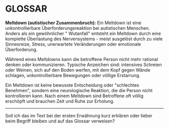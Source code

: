 # GLOSSAR

**Meltdown (autistischer Zusammenbruch):**
Ein Meltdown ist eine unkontrollierbare Überforderungsreaktion bei autistischen Menschen. Anders als ein gewöhnlicher "
Wutanfall" entsteht ein Meltdown durch eine komplette Überlastung des Nervensystems - meist ausgelöst durch zu viele
Sinnesreize, Stress, unerwartete Veränderungen oder emotionale Überforderung.

Während eines Meltdowns kann die betroffene Person nicht mehr rational denken oder kommunizieren. Typische Anzeichen
sind: intensives Schreien oder Weinen, sich auf den Boden werfen, mit dem Kopf gegen Wände schlagen, unkontrollierbare
Bewegungen oder völlige Erstarrung.

Ein Meltdown ist keine bewusste Entscheidung oder "schlechtes Benehmen", sondern eine neurologische Reaktion, die die
Person nicht kontrollieren kann. Nach einem Meltdown sind Betroffene oft völlig erschöpft und brauchen Zeit und Ruhe zur
Erholung.

---

Soll ich das im Text bei der ersten Erwähnung kurz erklären oder lieber beim Begriff bleiben und auf das Glossar
verweisen?